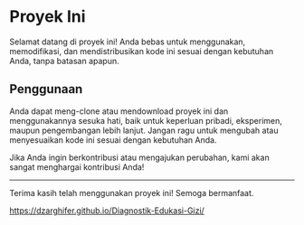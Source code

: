 # Proyek Ini

Selamat datang di proyek ini! Anda bebas untuk menggunakan, memodifikasi, dan mendistribusikan kode ini sesuai dengan kebutuhan Anda, tanpa batasan apapun.

## Penggunaan

Anda dapat meng-clone atau mendownload proyek ini dan menggunakannya sesuka hati, baik untuk keperluan pribadi, eksperimen, maupun pengembangan lebih lanjut. Jangan ragu untuk mengubah atau menyesuaikan kode ini sesuai dengan kebutuhan Anda.

Jika Anda ingin berkontribusi atau mengajukan perubahan, kami akan sangat menghargai kontribusi Anda!

---

Terima kasih telah menggunakan proyek ini! Semoga bermanfaat.

https://dzarghifer.github.io/Diagnostik-Edukasi-Gizi/
